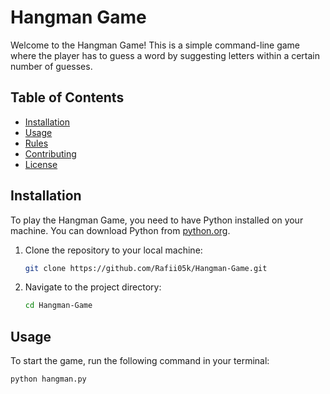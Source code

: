 # Hangman Game

Welcome to the Hangman Game! This is a simple command-line game where the player has to guess a word by suggesting letters within a certain number of guesses.

## Table of Contents
- [Installation](#installation)
- [Usage](#usage)
- [Rules](#rules)
- [Contributing](#contributing)
- [License](#license)

## Installation

To play the Hangman Game, you need to have Python installed on your machine. You can download Python from [python.org](https://www.python.org/).

1. Clone the repository to your local machine:

    ```bash
    git clone https://github.com/Rafii05k/Hangman-Game.git
    ```

2. Navigate to the project directory:

    ```bash
    cd Hangman-Game
    ```

## Usage

To start the game, run the following command in your terminal:

```bash
python hangman.py
